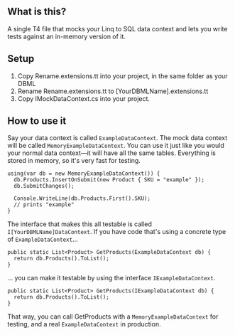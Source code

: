 What is this?
-------------

A single T4 file that mocks your Linq to SQL data context and lets you write tests against an in-memory version of it.

Setup
--------

1. Copy Rename.extensions.tt into your project, in the same folder as your DBML
2. Rename Rename.extensions.tt to [YourDBMLName].extensions.tt
3. Copy IMockDataContext.cs into your project.


How to use it
-------------

Say your data context is called `ExampleDataContext`. The mock data context will be called
`MemoryExampleDataContext`. You can use it just like you would your normal data context—it will
have all the same tables. Everything is stored in memory, so it's very fast for testing.

    using(var db = new MemoryExampleDataContext()) {
      db.Products.InsertOnSubmit(new Product { SKU = "example" });
      db.SubmitChanges();
      
      Console.WriteLine(db.Products.First().SKU);
      // prints "example"
    }

The interface that makes this all testable is called `I[YourDBMLName]DataContext`. If you have
code that's using a concrete type of `ExampleDataContext`...

    public static List<Product> GetProducts(ExampleDataContext db) {
      return db.Products().ToList();
    }
    
... you can make it testable by using the interface `IExampleDataContext`.

    public static List<Product> GetProducts(IExampleDataContext db) {
      return db.Products().ToList();
    }

That way, you can call GetProducts with a `MemoryExampleDataContext` for testing, and a real
`ExampleDataContext` in production.


